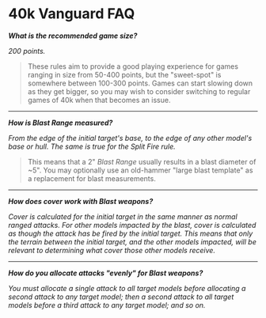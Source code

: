 # 40k Vanguard FAQ

***What is the recommended game size?***

*200 points.*

> These rules aim to provide a good playing experience for games ranging in size from 50-400 points, but the "sweet-spot" is somewhere between 100-300 points. Games can start slowing down as they get bigger, so you may wish to consider switching to regular games of 40k when that becomes an issue.

---

***How is Blast Range measured?***

*From the edge of the initial target's base, to the edge of any other model's base or hull. The same is true for the *Split Fire* rule.*

> This means that a 2" *Blast Range* usually results in a blast diameter of ~5". You may optionally use an old-hammer "large blast template" as a replacement for blast measurements.

---

***How does cover work with Blast weapons?***

*Cover is calculated for the initial target in the same manner as normal ranged attacks. For other models impacted by the blast, cover is calculated as though the attack has be fired by the initial target. This means that only the terrain between the initial target, and the other models impacted, will be relevant to determining what cover those other models receive.*

---

***How do you allocate attacks "evenly" for Blast weapons?***

*You must allocate a single attack to all target models before allocating a second attack to any target model; then a second attack to all target models before a third attack to any target model; and so on.*
